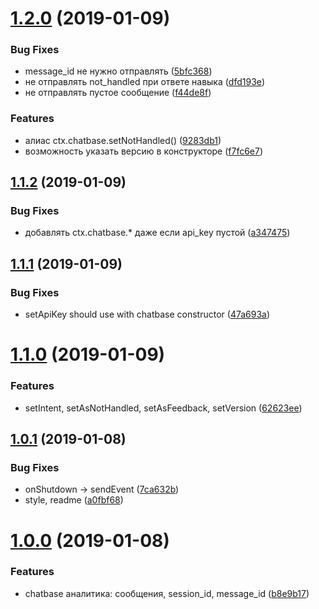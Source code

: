 # [1.2.0](https://github.com/popstas/yandex-dialogs-sdk-chatbase/compare/v1.1.2...v1.2.0) (2019-01-09)


### Bug Fixes

* message_id не нужно отправлять ([5bfc368](https://github.com/popstas/yandex-dialogs-sdk-chatbase/commit/5bfc368))
* не отправлять not_handled при ответе навыка ([dfd193e](https://github.com/popstas/yandex-dialogs-sdk-chatbase/commit/dfd193e))
* не отправлять пустое сообщение ([f44de8f](https://github.com/popstas/yandex-dialogs-sdk-chatbase/commit/f44de8f))


### Features

* алиас ctx.chatbase.setNotHandled() ([9283db1](https://github.com/popstas/yandex-dialogs-sdk-chatbase/commit/9283db1))
* возможность указать версию в конструкторе ([f7fc6e7](https://github.com/popstas/yandex-dialogs-sdk-chatbase/commit/f7fc6e7))



## [1.1.2](https://github.com/popstas/yandex-dialogs-sdk-chatbase/compare/v1.1.1...v1.1.2) (2019-01-09)


### Bug Fixes

* добавлять ctx.chatbase.* даже если api_key пустой ([a347475](https://github.com/popstas/yandex-dialogs-sdk-chatbase/commit/a347475))



## [1.1.1](https://github.com/popstas/yandex-dialogs-sdk-chatbase/compare/v1.1.0...v1.1.1) (2019-01-09)


### Bug Fixes

* setApiKey should use with chatbase constructor ([47a693a](https://github.com/popstas/yandex-dialogs-sdk-chatbase/commit/47a693a))



# [1.1.0](https://github.com/popstas/yandex-dialogs-sdk-chatbase/compare/v1.0.1...v1.1.0) (2019-01-09)


### Features

* setIntent, setAsNotHandled, setAsFeedback, setVersion ([62623ee](https://github.com/popstas/yandex-dialogs-sdk-chatbase/commit/62623ee))



## [1.0.1](https://github.com/popstas/yandex-dialogs-sdk-chatbase/compare/v1.0.0...v1.0.1) (2019-01-08)


### Bug Fixes

* onShutdown -> sendEvent ([7ca632b](https://github.com/popstas/yandex-dialogs-sdk-chatbase/commit/7ca632b))
* style, readme ([a0fbf68](https://github.com/popstas/yandex-dialogs-sdk-chatbase/commit/a0fbf68))



# [1.0.0](https://github.com/popstas/yandex-dialogs-sdk-chatbase/compare/b8e9b17...v1.0.0) (2019-01-08)


### Features

* chatbase аналитика: сообщения, session_id, message_id ([b8e9b17](https://github.com/popstas/yandex-dialogs-sdk-chatbase/commit/b8e9b17))



